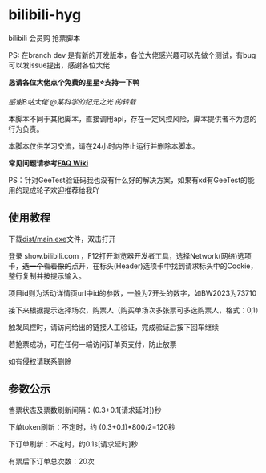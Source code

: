 # bilibili-hyg

bilibili 会员购 抢票脚本

PS: 在branch dev 是有新的开发版本，各位大佬感兴趣可以先做个测试，有bug可以发issue提出，感谢各位大佬

**恳请各位大佬点个免费的星星⭐️支持一下鸭**

*感谢B站大佬 @某科学的纪元之光 的转载*

本脚本不同于其他脚本，直接调用api，存在一定风控风险，脚本提供者不为您的行为负责。

本脚本仅供学习交流，请在24小时内停止运行并删除本脚本。

**常见问题请参考**[**FAQ Wiki**](https://github.com/ZianTT/bilibili-hyg/wiki/FAQ)

PS：针对GeeTest验证码我也没有什么好的解决方案，如果有xd有GeeTest的能用的现成轮子欢迎推荐给我吖

## 使用教程

下载[dist/main.exe](/dist/main.exe)文件，双击打开

登录 show.bilibili.com ，F12打开浏览器开发者工具，选择Network(网络)选项卡，~~选一个看着像的~~点开，在标头(Header)选项卡中找到请求标头中的Cookie，整行复制并按提示输入。

项目id则为活动详情页url中id的参数，一般为7开头的数字，如BW2023为73710

接下来根据提示选择场次，购票人（购买单场次多张票可多选购票人，格式：0,1）

触发风控时，请访问给出的链接人工验证，完成验证后按下回车继续

若抢票成功，可在任何一端访问订单页支付，防止放票

如有侵权请联系删除

## 参数公示

售票状态及票数刷新间隔：(0.3+0.1\[请求延时\])秒

下单token刷新：不定时，约 (0.3+0.1)\*800/2=120秒

下订单刷新：不定时，约0.1s\[请求延时\]秒

有票后下订单总次数：20次